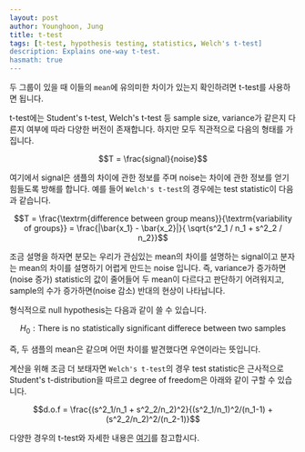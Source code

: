 ```yaml
---
layout: post
author: Younghoon, Jung
title: t-test
tags: [t-test, hypothesis testing, statistics, Welch's t-test]
description: Explains one-way t-test.
hasmath: true
---
```


두 그룹이 있을 때 이들의 `mean`에 유의미한 차이가 있는지 확인하려면 t-test를 사용하면 됩니다.

<!--more-->

t-test에는 Student's t-test, Welch's t-test 등 sample size, variance가 같은지 다른지 여부에 따라 다양한 버전이 존재합니다. 하지만 모두 직관적으로 다음의 형태를 가집니다.

$$T = \frac{signal}{noise}$$

여기에서 signal은 샘플의 차이에 관한 정보를 주며 noise는 차이에 관한 정보를 얻기 힘들도록 방해를 합니다. 예를 들어 `Welch's t-test`의 경우에는 test statistic이 다음과 같습니다.

$$T = \frac{\textrm{difference between group means}}{\textrm{variability of groups}} = \frac{|\bar{x_1} - \bar{x_2}|}{
    \sqrt{s^2_1 / n_1 + s^2_2 / n_2}}$$

조금 설명을 하자면 분모는 우리가 관심있는 mean의 차이를 설명하는 signal이고 분자는 mean의 차이를 설명하기 어렵게 만드는 noise 입니다. 즉, variance가 증가하면(noise 증가) statistic의 값이 줄어들어 두 mean이 다르다고 판단하기 어려워지고, sample의 수가 증가하면(noise 감소) 반대의 현상이 나타납니다. 

형식적으로 null hypothesis는 다음과 같이 쓸 수 있습니다.

$$H_0: \textrm{There is no statistically significant differece between two samples}$$

즉, 두 샘플의 mean은 같으며 어떤 차이를 발견했다면 우연이라는 뜻입니다.

계산을 위해 조금 더 보태자면 `Welch's t-test`의 경우 test statistic은 근사적으로 Student's t-distribution을 따르고 degree of freedom은 아래와 같이 구할 수 있습니다.

$$d.o.f = \frac{(s^2_1/n_1 + s^2_2/n_2)^2}{(s^2_1/n_1)^2/(n_1-1) + (s^2_2/n_2)^2/(n_2-1)}$$

다양한 경우의 t-test와 자세한 내용은 [여기](https://www.investopedia.com/terms/t/t-test.asp)를 참고합시다.